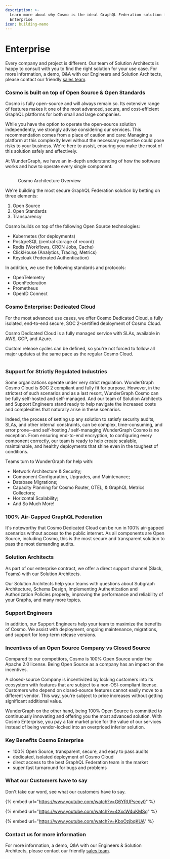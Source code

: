 ```yaml
---
description: >-
  Learn more about why Cosmo is the ideal GraphQL Federation solution for
  Enterprise
icon: building-memo
---
```


# Enterprise

Every company and project is different. Our team of Solution Architects is happy to consult with you to find the right solution for your use case. For more information, a demo, Q\&A with our Engineers and Solution Architects, please contact our friendly [sales team](https://wundergraph.com/contact/sales).

### Cosmo is built on top of Open Source & Open Standards

Cosmo is fully open-source and will always remain so. Its extensive range of features makes it one of the most advanced, secure, and cost-efficient GraphQL platforms for both small and large companies.

While you have the option to operate the open-source solution independently, we strongly advise considering our services. This recommendation comes from a place of caution and care: Managing a platform at this complexity level without the necessary expertise could pose risks to your business. We're here to assist, ensuring you make the most of this solution safely and effectively.

At WunderGraph, we have an in-depth understanding of how the software works and how to operate every single component.

<figure><img src="https://lh7-us.googleusercontent.com/ESnTq7gsqCLfXBKWpZ0hRsbRWrjnwA11DgSzTYb9dccTF_jfO0f626XL6kQI1ItKtmXEhA91eaKfVyKGu6zfq_NYP8j6NoRTr6UYuldacRZqtE5-j12DAgVL8IjT7FDv0amlt5MI0ZWy5eWq-dqkT07I2w=s2048" alt=""><figcaption><p>Cosmo Architecture Overview</p></figcaption></figure>

We're building the most secure GraphQL Federation solution by betting on three elements:

1. Open Source
2. Open Standards
3. Transparency

Cosmo builds on top of the following Open Source technologies:

* Kubernetes (for deployments)
* PostgreSQL (central storage of record)
* Redis (Workflows, CRON Jobs, Cache)
* ClickHouse (Analytics, Tracing, Metrics)
* Keycloak (Federated Authentication)

In addition, we use the following standards and protocols:

* OpenTelemetry
* OpenFederation
* Prometheus
* OpenID Connect

### Cosmo Enterprise: Dedicated Cloud

For the most advanced use cases, we offer Cosmo Dedicated Cloud, a fully isolated, end-to-end secure, SOC 2-certified deployment of Cosmo Cloud.

Cosmo Dedicated Cloud is a fully managed service with SLAs, available in AWS, GCP, and Azure.

Custom release cycles can be defined, so you're not forced to follow all major updates at the same pace as the regular Cosmo Cloud.

<figure><img src=".gitbook/assets/cosmo-architecture-final (4).png" alt=""><figcaption></figcaption></figure>

### Support for Strictly Regulated Industries

Some organizations operate under very strict regulation. WunderGraph Cosmo Cloud is SOC 2 compliant and fully fit for purpose. However, in the strictest of such scenarios and as a last resort, WunderGraph Cosmo can be fully self-hosted and self-managed. And our team of Solution Architects and Support Engineers stand ready to help navigate the increased costs and complexities that naturally arise in these scenarios.

Indeed, the process of setting up any solution to satisfy security audits, SLAs, and other internal constraints, can be complex, time-consuming, and error prone--and self-hosting / self-managing WunderGraph Cosmo is no exception. From ensuring end-to-end encryption, to configuring every component correctly, our team is ready to help create scalable, maintainable, and healthy deployments that shine even in the toughest of conditions.&#x20;

Teams turn to WunderGraph for help with:&#x20;

* Network Architecture & Security;
* Component Configuration, Upgrades, and Maintenance;
* Database Migrations;
* Capacity Planning for Cosmo Router, OTEL, & GraphQL Metrics Collectors;
* Horizontal Scalability;
* And So Much More!

### 100% Air-Gapped GraphQL Federation

It's noteworthy that Cosmo Dedicated Cloud can be run in 100% air-gapped scenarios without access to the public internet. As all components are Open Source, including Cosmo, this is the most secure and transparent solution to pass the most demanding audits.

### Solution Architects

As part of our enterprise contract, we offer a direct support channel (Slack, Teams)  with our Solution Architects.

Our Solution Architects help your teams with questions about Subgraph Architecture, Schema Design, Implementing Authentication and Authorization Policies properly, improving the performance and reliability of your Graphs, and many more topics.

### Support Engineers

In addition, our Support Engineers help your team to maximize the benefits of Cosmo. We assist with deployment, ongoing maintenance, migrations, and support for long-term release versions.

### Incentives of an Open Source Company vs Closed Source

Compared to our competitors, Cosmo is 100% Open Source under the Apache 2.0 license. Being Open Source as a company has an impact on the incentives.

A closed-source Company is incentivized by locking customers into its ecosystem with features that are subject to a non-OSI-compliant license. Customers who depend on closed-source features cannot easily move to a different vendor. This way, you're subject to price increases without getting significant additional value.

WunderGraph on the other hand, being 100% Open Source is committed to continuously innovating and offering you the most advanced solution. With Cosmo Enterprise, you pay a fair market price for the value of our services instead of being vendor-locked into an overpriced inferior solution.

### Key Benefits Cosmo Enterprise

* 100% Open Source, transparent, secure, and easy to pass audits
* dedicated, isolated deployment of Cosmo Cloud
* direct access to the best GraphQL Federation team in the market
* super fast turnaround for bugs and problems

### What our Customers have to say

Don't take our word, see what our customers have to say.

{% embed url="https://www.youtube.com/watch?v=G6YRUPseoy0" %}

{% embed url="https://www.youtube.com/watch?v=4XxcW4uKMSg" %}

{% embed url="https://www.youtube.com/watch?v=KboOzjbqKUA" %}

### Contact us for more information

For more information, a demo, Q\&A with our Engineers & Solution Architects, please contact our friendly [sales team](https://wundergraph.com/contact/sales).
